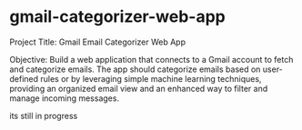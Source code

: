 # gmail-categorizer-web-app
Project Title: Gmail Email Categorizer Web App

Objective:
Build a web application that connects to a Gmail account to fetch and categorize emails. The app should categorize emails based on user-defined rules or by leveraging simple machine learning techniques, providing an organized email view and an enhanced way to filter and manage incoming messages.

its still in progress
